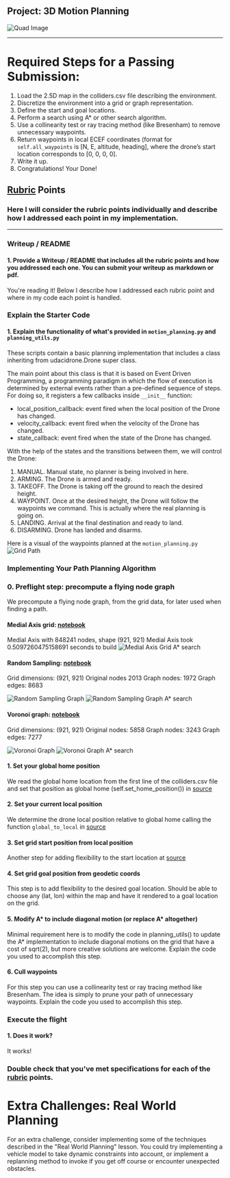## Project: 3D Motion Planning
![Quad Image](./misc/enroute.png)

---

# Required Steps for a Passing Submission:
1. Load the 2.5D map in the colliders.csv file describing the environment.
2. Discretize the environment into a grid or graph representation.
3. Define the start and goal locations.
4. Perform a search using A* or other search algorithm.
5. Use a collinearity test or ray tracing method (like Bresenham) to remove unnecessary waypoints.
6. Return waypoints in local ECEF coordinates (format for `self.all_waypoints` is [N, E, altitude, heading], where the drone’s start location corresponds to [0, 0, 0, 0].
7. Write it up.
8. Congratulations!  Your Done!

## [Rubric](https://review.udacity.com/#!/rubrics/1534/view) Points
### Here I will consider the rubric points individually and describe how I addressed each point in my implementation.  

---
### Writeup / README

#### 1. Provide a Writeup / README that includes all the rubric points and how you addressed each one.  You can submit your writeup as markdown or pdf.

You're reading it! Below I describe how I addressed each rubric point and where in my code each point is handled.

### Explain the Starter Code

#### 1. Explain the functionality of what's provided in `motion_planning.py` and `planning_utils.py`
These scripts contain a basic planning implementation that includes a class inheriting from udacidrone.Drone super class.

The main point about this class is that it is based on Event Driven Programming, a programming paradigm in which the flow of execution is determined by external events rather than a pre-defined sequence of steps. For doing so, it registers a few callbacks inside `__init__` function:
- local_position_callback: event fired when the local position of the Drone has changed.
- velocity_callback: event fired when the velocity of the Drone has changed.
- state_callback: event fired when the state of the Drone has changed.

With the help of the states and the transitions between them, we will control the Drone:
1. MANUAL. Manual state, no planner is being involved in here.
2. ARMING. The Drone is armed and ready.
3. TAKEOFF. The Drone is taking off the ground to reach the desired height.
4. WAYPOINT. Once at the desired height, the Drone will follow the waypoints we command. This is actually where the real planning is going on.
5. LANDING. Arrival at the final destination and ready to land.
6. DISARMING. Drone has landed and disarms.

Here is a visual of the waypoints planned at the `motion_planning.py` ![Grid Path](./misc/motion_planning.1.png)

### Implementing Your Path Planning Algorithm

### 0. Preflight step: precompute a flying node graph
We precompute a flying node graph, from the grid data, for later used when finding a path.

#### Medial Axis grid: [notebook](./research_medial_axis_grid.ipynb)
Medial Axis with 848241 nodes, shape (921, 921)
Medial Axis took 0.5097260475158691 seconds to build
![Medial Axis Grid A* search](./misc/medial_axis_grid.png)

#### Random Sampling: [notebook](./research_random_sampling.ipynb)
Grid dimensions:  (921, 921)
Original nodes 2013
Graph nodes:  1972
Graph edges:  8683

![Random Sampling Graph](./misc/random_sampling.png)
![Random Sampling Graph A* search](./misc/random_sampling.astar.png)

#### Voronoi graph: [notebook](./research_voronoi.ipynb)
Grid dimensions:  (921, 921)
Original nodes:  5858
Graph nodes:  3243
Graph edges:  7277

![Voronoi Graph](./misc/voronoi.png)
![Voronoi Graph A* search](./misc/voronoi.astar.png)

#### 1. Set your global home position
We read the global home location from the first line of the colliders.csv file and set that position as global home (self.set_home_position()) in [source](./motion_planning.py#L205)

#### 2. Set your current local position
We determine the drone local position relative to global home calling the function ```global_to_local``` in [source](./motion_planning.py#L210)

#### 3. Set grid start position from local position
Another step for adding flexibility to the start location at [source](./motion_planning.py#L232)

#### 4. Set grid goal position from geodetic coords
This step is to add flexibility to the desired goal location. Should be able to choose any (lat, lon) within the map and have it rendered to a goal location on the grid.

#### 5. Modify A* to include diagonal motion (or replace A* altogether)
Minimal requirement here is to modify the code in planning_utils() to update the A* implementation to include diagonal motions on the grid that have a cost of sqrt(2), but more creative solutions are welcome. Explain the code you used to accomplish this step.

#### 6. Cull waypoints 
For this step you can use a collinearity test or ray tracing method like Bresenham. The idea is simply to prune your path of unnecessary waypoints. Explain the code you used to accomplish this step.



### Execute the flight
#### 1. Does it work?
It works!

### Double check that you've met specifications for each of the [rubric](https://review.udacity.com/#!/rubrics/1534/view) points.
  
# Extra Challenges: Real World Planning

For an extra challenge, consider implementing some of the techniques described in the "Real World Planning" lesson. You could try implementing a vehicle model to take dynamic constraints into account, or implement a replanning method to invoke if you get off course or encounter unexpected obstacles.


